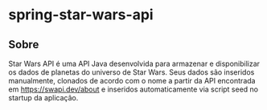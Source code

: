 # spring-star-wars-api

## Sobre

Star Wars API é uma API Java desenvolvida para armazenar e disponibilizar os dados de planetas do universo de Star Wars. Seus dados são inseridos manualmente, clonados de acordo com o nome a partir da API encontrada em https://swapi.dev/about e inseridos automaticamente via script seed no startup da aplicação.
